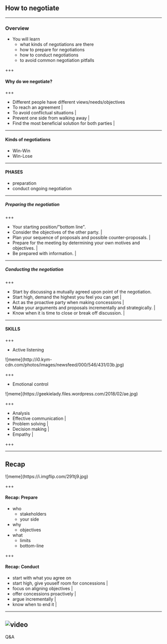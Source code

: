 ## How to negotiate
---

### Overview

- You will learn
  - what kinds of negotiations are there
  - how to prepare for negotiations
  - how to conduct negotiations
  - to avoid common negotiation pitfalls

+++

#### Why do we negotiate?

+++

- Different people have different views/needs/objectives
- To reach an agreement |
- To avoid conflictual situations |
- Prevent one side from walking away |
- Find the most beneficial solution for both parties |

---

#### Kinds of negotiations

- Win-Win
- Win-Lose

---

#### PHASES

- preparation
- conduct ongoing negotiation

---

##### Preparing the negotiation

+++

- Your starting position/"bottom line".
- Consider the objectives of the other party. |
- Plan your sequence of proposals and possible counter-proposals. |
- Prepare for the meeting by determining your own motives and objectives. |
- Be prepared with information. |

---
##### Conducting the negotiation

+++

- Start by discussing a mutually agreed upon point of the negotiation.
- Start high, demand the highest you feel you can get |
- Act as the proactive party when making concessions |
- Make your arguments and proposals incrementally and strategically. |
- Know when it is time to close or break off discussion. |

---

#### SKILLS

+++

- Active listening

<div class='fragment'>
![meme](http://i0.kym-cdn.com/photos/images/newsfeed/000/546/431/03b.jpg)
</div>

+++

- Emotional control

<div class='fragment'>
![meme](https://geekielady.files.wordpress.com/2018/02/ae.jpg)
</div>

+++

- Analysis
- Effective communication |
- Problem solving |
- Decision making |
- Empathy |

+++


---

## Recap

<div class='fragment'>
![meme](https://i.imgflip.com/291tj9.jpg)
</div>

+++

#### Recap: Prepare

- who
  - stakeholders
  - your side
- why
  - objectives
- what
  - limits
  - bottom-line

+++

#### Recap: Conduct

- start with what you agree on
- start high, give youself room for concessions |
- focus on aligning objectives |
- offer concessions proactively |
- argue incrementally |
- know when to end it |

---
![video](https://www.youtube.com/embed/wtxkTR4EhrM)
---

Q&A




